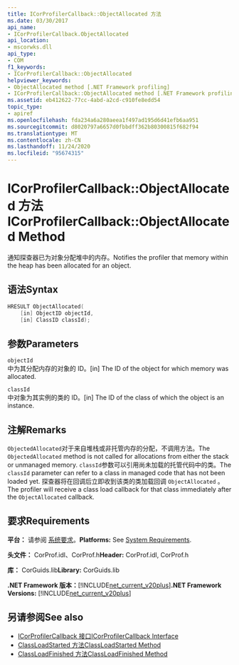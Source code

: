 ```yaml
---
title: ICorProfilerCallback::ObjectAllocated 方法
ms.date: 03/30/2017
api_name:
- ICorProfilerCallback.ObjectAllocated
api_location:
- mscorwks.dll
api_type:
- COM
f1_keywords:
- ICorProfilerCallback::ObjectAllocated
helpviewer_keywords:
- ObjectAllocated method [.NET Framework profiling]
- ICorProfilerCallback::ObjectAllocated method [.NET Framework profiling]
ms.assetid: eb412622-77cc-4abd-a2cd-c910fe8edd54
topic_type:
- apiref
ms.openlocfilehash: fda234a6a280aeea1f497ad195d6d41efb6aa951
ms.sourcegitcommit: d8020797a6657d0fbbdff362b80300815f682f94
ms.translationtype: MT
ms.contentlocale: zh-CN
ms.lasthandoff: 11/24/2020
ms.locfileid: "95674315"
---
```

# <a name="icorprofilercallbackobjectallocated-method"></a><span data-ttu-id="ef282-102">ICorProfilerCallback::ObjectAllocated 方法</span><span class="sxs-lookup"><span data-stu-id="ef282-102">ICorProfilerCallback::ObjectAllocated Method</span></span>

<span data-ttu-id="ef282-103">通知探查器已为对象分配堆中的内存。</span><span class="sxs-lookup"><span data-stu-id="ef282-103">Notifies the profiler that memory within the heap has been allocated for an object.</span></span>  
  
## <a name="syntax"></a><span data-ttu-id="ef282-104">语法</span><span class="sxs-lookup"><span data-stu-id="ef282-104">Syntax</span></span>  
  
```cpp  
HRESULT ObjectAllocated(  
    [in] ObjectID objectId,  
    [in] ClassID classId);  
```  
  
## <a name="parameters"></a><span data-ttu-id="ef282-105">参数</span><span class="sxs-lookup"><span data-stu-id="ef282-105">Parameters</span></span>  

 `objectId`  
 <span data-ttu-id="ef282-106">中为其分配内存的对象的 ID。</span><span class="sxs-lookup"><span data-stu-id="ef282-106">[in] The ID of the object for which memory was allocated.</span></span>  
  
 `classId`  
 <span data-ttu-id="ef282-107">中对象为其实例的类的 ID。</span><span class="sxs-lookup"><span data-stu-id="ef282-107">[in] The ID of the class of which the object is an instance.</span></span>  
  
## <a name="remarks"></a><span data-ttu-id="ef282-108">注解</span><span class="sxs-lookup"><span data-stu-id="ef282-108">Remarks</span></span>  

 <span data-ttu-id="ef282-109">`ObjectedAllocated`对于来自堆栈或非托管内存的分配，不调用方法。</span><span class="sxs-lookup"><span data-stu-id="ef282-109">The `ObjectedAllocated` method is not called for allocations from either the stack or unmanaged memory.</span></span> <span data-ttu-id="ef282-110">`classId`参数可以引用尚未加载的托管代码中的类。</span><span class="sxs-lookup"><span data-stu-id="ef282-110">The `classId` parameter can refer to a class in managed code that has not been loaded yet.</span></span> <span data-ttu-id="ef282-111">探查器将在回调后立即收到该类的类加载回调 `ObjectAllocated` 。</span><span class="sxs-lookup"><span data-stu-id="ef282-111">The profiler will receive a class load callback for that class immediately after the `ObjectAllocated` callback.</span></span>  
  
## <a name="requirements"></a><span data-ttu-id="ef282-112">要求</span><span class="sxs-lookup"><span data-stu-id="ef282-112">Requirements</span></span>  

 <span data-ttu-id="ef282-113">**平台：** 请参阅 [系统要求](../../get-started/system-requirements.md)。</span><span class="sxs-lookup"><span data-stu-id="ef282-113">**Platforms:** See [System Requirements](../../get-started/system-requirements.md).</span></span>  
  
 <span data-ttu-id="ef282-114">**头文件：** CorProf.idl、CorProf.h</span><span class="sxs-lookup"><span data-stu-id="ef282-114">**Header:** CorProf.idl, CorProf.h</span></span>  
  
 <span data-ttu-id="ef282-115">**库：** CorGuids.lib</span><span class="sxs-lookup"><span data-stu-id="ef282-115">**Library:** CorGuids.lib</span></span>  
  
 <span data-ttu-id="ef282-116">**.NET Framework 版本：**[!INCLUDE[net_current_v20plus](../../../../includes/net-current-v20plus-md.md)]</span><span class="sxs-lookup"><span data-stu-id="ef282-116">**.NET Framework Versions:** [!INCLUDE[net_current_v20plus](../../../../includes/net-current-v20plus-md.md)]</span></span>  
  
## <a name="see-also"></a><span data-ttu-id="ef282-117">另请参阅</span><span class="sxs-lookup"><span data-stu-id="ef282-117">See also</span></span>

- [<span data-ttu-id="ef282-118">ICorProfilerCallback 接口</span><span class="sxs-lookup"><span data-stu-id="ef282-118">ICorProfilerCallback Interface</span></span>](icorprofilercallback-interface.md)
- [<span data-ttu-id="ef282-119">ClassLoadStarted 方法</span><span class="sxs-lookup"><span data-stu-id="ef282-119">ClassLoadStarted Method</span></span>](icorprofilercallback-classloadstarted-method.md)
- [<span data-ttu-id="ef282-120">ClassLoadFinished 方法</span><span class="sxs-lookup"><span data-stu-id="ef282-120">ClassLoadFinished Method</span></span>](icorprofilercallback-classloadfinished-method.md)

